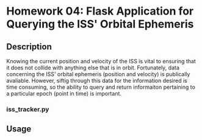 # Homework 04: Flask Application for Querying the ISS' Orbital Ephemeris

## Description
Knowing the current position and velocity of the ISS is vital to ensuring that it does not collide with anything else that is in orbit. Fortunately, data concerning the ISS' orbital ephemeris (position and velocity) is publically avaliable. However, siftig through this data for the information desired is time consuming, so the ability to query and return informaiton pertaining to a particular epoch (point in time) is important.

### iss_tracker.py

## Usage
